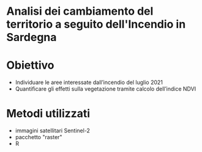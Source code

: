 
# Analisi dei cambiamento del territorio a seguito dell'Incendio in Sardegna 

# Obiettivo

 - Individuare le aree interessate dall’incendio del luglio 2021
 - Quantificare gli effetti sulla vegetazione tramite calcolo dell’indice NDVI


  # Metodi utilizzati

  - immagini satellitari Sentinel-2
  - pacchetto "raster"
  - R
    
  

  
